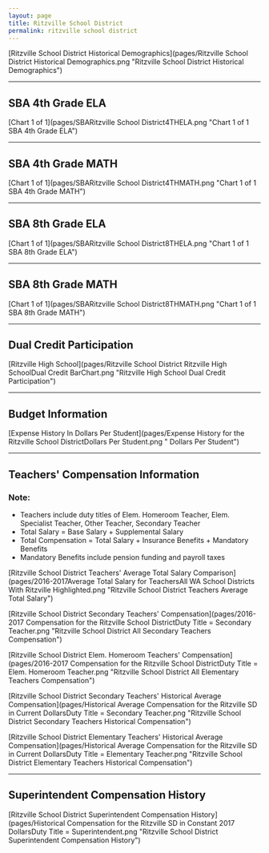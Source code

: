 ```yaml
---
layout: page
title: Ritzville School District
permalink: ritzville school district
---
```



[Ritzville School District Historical Demographics](pages/Ritzville School District Historical Demographics.png "Ritzville School District Historical Demographics")

___

## SBA 4th Grade ELA

[Chart 1 of 1](pages/SBARitzville School District4THELA.png "Chart 1 of 1 SBA 4th Grade ELA")


___

## SBA 4th Grade MATH

[Chart 1 of 1](pages/SBARitzville School District4THMATH.png "Chart 1 of 1 SBA 4th Grade MATH")


___

## SBA 8th Grade ELA

[Chart 1 of 1](pages/SBARitzville School District8THELA.png "Chart 1 of 1 SBA 8th Grade ELA")


___

## SBA 8th Grade MATH

[Chart 1 of 1](pages/SBARitzville School District8THMATH.png "Chart 1 of 1 SBA 8th Grade MATH")


___

## Dual Credit Participation

[Ritzville High School](pages/Ritzville School District Ritzville High SchoolDual Credit BarChart.png "Ritzville High School Dual Credit Participation")


___

## Budget Information

[Expense History In Dollars Per Student](pages/Expense History for the Ritzville School DistrictDollars Per Student.png " Dollars Per Student")


___

## Teachers' Compensation Information
### Note:
- Teachers include duty titles of Elem. Homeroom Teacher, Elem. Specialist Teacher, Other Teacher, Secondary Teacher
- Total Salary = Base Salary + Supplemental Salary
- Total Compensation = Total Salary + Insurance Benefits + Mandatory Benefits
- Mandatory Benefits include pension funding and payroll taxes

[Ritzville School District Teachers' Average Total Salary Comparison](pages/2016-2017Average Total Salary for TeachersAll WA School Districts With Ritzville Highlighted.png "Ritzville School District Teachers Average Total Salary")

[Ritzville School District Secondary Teachers' Compensation](pages/2016-2017 Compensation for the Ritzville School DistrictDuty Title = Secondary Teacher.png "Ritzville School District All Secondary Teachers Compensation")

[Ritzville School District Elem. Homeroom Teachers' Compensation](pages/2016-2017 Compensation for the Ritzville School DistrictDuty Title = Elem. Homeroom Teacher.png "Ritzville School District All Elementary Teachers Compensation")

[Ritzville School District Secondary Teachers' Historical Average Compensation](pages/Historical Average Compensation for the Ritzville SD in Current DollarsDuty Title = Secondary Teacher.png "Ritzville School District Secondary Teachers Historical Compensation")

[Ritzville School District Elementary Teachers' Historical Average Compensation](pages/Historical Average Compensation for the Ritzville SD in Current DollarsDuty Title = Elementary Teacher.png "Ritzville School District Elementary Teachers Historical Compensation")


___

## Superintendent Compensation History

[Ritzville School District Superintendent Compensation History](pages/Historical Compensation for the Ritzville SD in Constant 2017 DollarsDuty Title = Superintendent.png "Ritzville School District Superintendent Compensation History")

